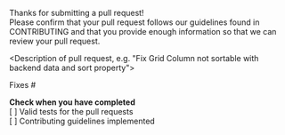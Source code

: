 Thanks for submitting a pull request!  
Please confirm that your pull request follows our guidelines found in CONTRIBUTING and that you provide enough information so that we can review your pull request.  

<Description of pull request, e.g. "Fix Grid Column not sortable with backend data and sort property">

Fixes #<replace with an issue number>

**Check when you have completed**  
[ ] Valid tests for the pull requests  
[ ] Contributing guidelines implemented
